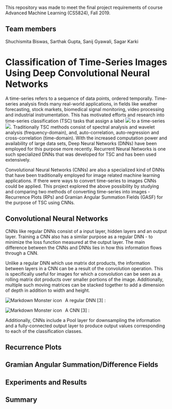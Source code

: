 This repository was made to meet the final project requirements of course Advanced Machine Learning (CS5824), Fall 2019.

## Team members
Shuchismita Biswas, Sarthak Gupta, Sanij Gyawali, Sagar Karki

# Classification of Time-Series Images Using Deep Convolutional Neural Networks
A time-series refers to a sequence of data points, ordered temporally. Time-series analysis finds many real-world applications, in fields like weather forecasting, stock markets, biomedical signal monitoring, video processing and industrial instrumentation. This has motivated efforts and research into time-series classification (TSC) tasks that assign a label <img src="https://latex.codecogs.com/svg.latex?\Large&space;y_n}"/> to a time-series <img src="https://latex.codecogs.com/svg.latex?\Large&space;x_n}"/>. Traditionally TSC methods consist of spectral analysis and wavelet analysis (frequency-domain), and, auto-correlation, auto-regression and cross-correlation (time-domain). With the increased computation power and availability of large data sets, Deep Neural Networks (DNNs) have been employed for this purpose more recently. Recurrent Neural Networks is one such specialized DNNs that was developed for TSC and has been used extensively.

Convolutional Neural Networks (CNNs) are also a specialized kind of DNNs that have been traditionally employed for image related machine learning applications. If there were ways to convert time-series to images CNNs could be applied. This project explored the above possibility by studying and comparing two methods of converting time-series into images - Recurrence Plots (RPs) and Gramian Angular Summation Fields (GASF) for the purpose of TSC using CNNs.

## Convolutional Neural Networks
CNNs like regular DNNs consist of a input layer, hidden layers and an output layer. Training a CNN also has a similar purpose as a regular DNN - to minimize the loss function measured at the output layer. The main difference between the CNNs and DNNs lies in how this information flows through a CNN.

Unlike a regular DNN which use matrix dot products, the information between layers in a CNN can be a result of the convolution operation. This is specifically useful for images for which a convolution can be seen as a rolling matrix dot products over smaller portions of the image. Additionally, multiple such moving matrices can be stacked together to add a dimension of depth in addition to width and height.

A regular DNN [3] :
<img src="http://cs231n.github.io/assets/nn1/neural_net2.jpeg"
     alt="Markdown Monster icon"
     style="float: left; margin-right: 10px;" />

A CNN [3] :
<img src="http://cs231n.github.io/assets/cnn/cnn.jpeg"
     alt="Markdown Monster icon"
     style="float: left; margin-right: 10px;" />

Additionally, CNNs include a Pool layer for downsampling the information and a fully-connected output layer to produce output values corresponding to each of the  classification classes.
## Recurrence Plots
## Gramian Angular Summation/Difference Fields
## Experiments and Results
## Summary
